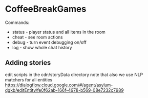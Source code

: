 # CoffeeBreakGames

Commands:

- status - player status and all items in the room
- cheat - see room actions
- debug - turn event debugging on/off
- log - show whole chat history


## Adding stories

edit scripts in the cdn/storyData directory
note that also we use NLP matchers for all entities
https://dialogflow.cloud.google.com/#/agent/asylum-dgkb/editEntity/fe0f62ab-166f-4978-b569-08e7232c7989

